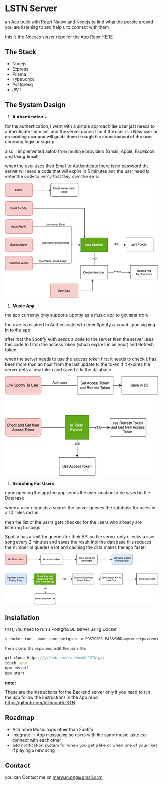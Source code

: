 # LSTN Server

an App build with React Native and Nodejs to find what the people around you are listening to and help u to connect with them

this is the NodeJs server repo for the App Repo [HERE](https://github.com/technoo0/LSTN)

## The Stack

- Nodejs
- Express
- Prisma
- TypeScript
- Postgresql
- JWT

## The System Design

1. **Authentication:-**

for the authentication, I went with a simple approach the user just needs to authenticate them self and the server gonna find if the user is a New user or an existing user and will guide them through the steps instead of the user choosing login or signup  

also, I implemented auth0 from multiple providers (Gmail, Apple, Facebook, and Using Email) 

when the user uses their Email to Authenticate there is no password the server will send a code that will expire in 5 minutes and the user need to enter the code to verify that they own the email

![Auth (1).png](readme/Auth_(1).png)

1. **Music App**

the app currently only supports Spotify as a music app to get data from 

the user is required to Authenticate with their Spotify account upon signing in to the app 

after that the Spotify Auth sends a code to the server then the server uses this code to fetch the access token (which expires in an hour) and Refresh token 

when the server needs to use the access token first it needs to check it has been more than an hour from the last update to the token if it expires the server gets a new token and saved it to the database 

![Spotify (1).png](readme/Spotify_(1).png)

1. **Searching For Users**

upon opening the app the app sends the user location to be saved in the Database

when a user requests a search the server queries the database for users in a 10 miles radius 

then the list of the users gets checked for the users who already are listening to songs 

Spotify has a limit for queries for their API so the server only checks a user song every 2 minutes and saves the result into the database this reduces the number of queries a lot and caching the data makes the app faster 

![Search.png](readme/Search.png)

## Installation

first, you need to run a PostgreSQL server using Docker 

```jsx
$ docker run --name some-postgres -e POSTGRES_PASSWORD=mysecretpassword -d postgres
```

then clone the repo and edit the .env file

```jsx
git clone https://github.com/technoo0/LSTN.git
touch .env 
npm install
npm start 
```

**note:**

These are the instructions for the Backend server only if you need to run the app follow the instructions in the App repo https://github.com/technoo0/LSTN

## Roadmap

- Add more Music apps other than Spotify
- integrate in-App massaging so users with the same music taste can connect with each other
- add notification system for when you get a like or when one of your likes if playing a new song

## Contact

you can Contact me on marwan.png@gmail.com